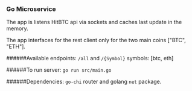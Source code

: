 ### Go Microservice

The app is listens HitBTC api via sockets and caches last update in the memory.

The app interfaces for the rest client only for the two main coins ["BTC", "ETH"].

######Available endpoints:
`/all` and `/{Symbol}`
symbols: [btc, eth]

######To run server:
`go run src/main.go`

######Dependencies:
`go-chi` router and golang `net` package.
